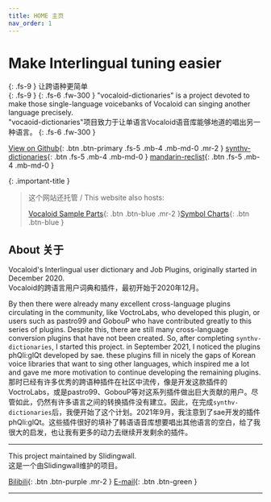 ```yaml
---
title: HOME 主页
nav_order: 1
---
```


# Make Interlingual tuning easier
{: .fs-9 }
让跨语种更简单  
{: .fs-9 }
{: .fs-6 .fw-300 } 
"vocaloid-dictionaries" is a project devoted to make those single-language voicebanks of Vocaloid can singing another language precisely.  
"vocaoid-dictionaries"项目致力于让单语言Vocaloid语音库能够地道的唱出另一种语言。
{: .fs-6 .fw-300 } 

[View on Github](https://github.com/Slidingwall/vocaloid-dictionaries/){: .btn .btn-primary .fs-5 .mb-4 .mb-md-0 .mr-2 } [synthv-dictionaries](/synthv-dictionaries/){: .btn .fs-5 .mb-4 .mb-md-0 }    [mandarin-reclist](/mandarin-reclist/){: .btn .fs-5 .mb-4 .mb-md-0 }

{: .important-title }
> 这个网站还托管 / This website also hosts: 
>  
> [Vocaloid Sample Parts](/vocaloid-dictionaries/Vocaloid-Sample-Parts){: .btn .btn-blue .mr-2 }[Symbol Charts](/vocaloid-dictionaries/symbol-charts){: .btn .btn-blue }



## About  关于

Vocaloid's Interlingual user dictionary and Job Plugins, originally started in December 2020.  
Vocaloid的跨语言用户词典和插件，最初开始于2020年12月。

By then there were already many excellent cross-language plugins circulating in the community, like VoctroLabs, who developed this plugin, or users such as pastro99 and GobouP who have contributed greatly to this series of plugins. Despite this, there are still many cross-language conversion plugins that have not been created. So, after completing `synthv-dictionaries`, I started this project. in September 2021, I noticed the plugins phQli:glQt developed by sae. these plugins fill in nicely the gaps of Korean voice libraries that want to sing other languages, which inspired me a lot and gave me more motivation to continue developing the remaining plugins.  
那时已经有许多优秀的跨语种插件在社区中流传，像是开发这款插件的VoctroLabs，或是pastro99、GobouP等对这系列插件做出巨大贡献的用户。尽管如此，仍然有许多语言之间的转换插件没有建立。因此，在完成`synthv-dictionaries`后，我便开始了这个计划。2021年9月，我注意到了sae开发的插件phQli:glQt。这些插件很好的填补了韩语语音库想要唱出其他语言的空白，给了我很大的启发，也让我有更多的动力去继续开发剩余的插件。

---

This project maintained by Slidingwall.  
这是一个由Slidingwall维护的项目。  

[Bilibili](https://space.bilibili.com/141232009){: .btn .btn-purple .mr-2 }  [E-mail](mailto:slidingwall@outlook.com){: .btn .btn-green }

---
